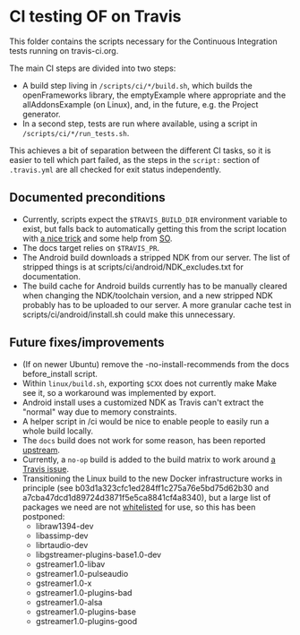 # CI testing OF on Travis

This folder contains the scripts necessary for the Continuous Integration tests running on travis-ci.org.

The main CI steps are divided into two steps:
* A build step living in `/scripts/ci/*/build.sh`, which builds the openFrameworks library, the emptyExample where appropriate and the allAddonsExample (on Linux), and, in the future, e.g. the Project generator.
* In a second step, tests are run where available, using a script in `/scripts/ci/*/run_tests.sh`.

This achieves a bit of separation between the different CI tasks, so it is easier to tell which part failed, as the steps in the `script:` section of `.travis.yml` are all checked for exit status independently.

## Documented preconditions
* Currently, scripts expect the `$TRAVIS_BUILD_DIR` environment variable to exist, but falls back to automatically getting this from the script location with [a nice trick](http://stackoverflow.com/a/16879155/599884) and some help from [SO](http://stackoverflow.com/a/4774063/599884).
* The docs target relies on `$TRAVIS_PR`.
* The Android build downloads a stripped NDK from our server. The list of stripped things is at scripts/ci/android/NDK_excludes.txt for documentation.
* The build cache for Android builds currently has to be manually cleared when changing the NDK/toolchain version, and a new stripped NDK probably has to be uploaded to our server. A more granular cache test in scripts/ci/android/install.sh could make this unnecessary.

## Future fixes/improvements
* (If on newer Ubuntu) remove the -no-install-recommends from the docs before_install script.
* Within `linux/build.sh`, exporting `$CXX` does not currently make Make see it, so a workaround was implemented by export.
* Android install uses a customized NDK as Travis can't extract the "normal" way due to memory constraints.
* A helper script in /ci would be nice to enable people to easily run a whole build locally.
* The `docs` build does not work for some reason, has been reported [upstream](https://github.com/HalfdanJ/ofDocGenerator/issues/3).
* Currently, a `no-op` build is added to the build matrix to work around [a Travis issue](https://github.com/travis-ci/travis-ci/issues/1228).
* Transitioning the Linux build to the new Docker infrastructure works in principle (see b03d1a323cfc1ed284ff1c275a76e5bd75d62b30 and a7cba47dcd1d89724d3871f5e5ca8841cf4a8340), but a large list of packages we need are not [whitelisted](https://github.com/travis-ci/apt-package-whitelist/blob/master/ubuntu-precise) for use, so this has been postponed:
    * libraw1394-dev
    * libassimp-dev
    * librtaudio-dev
    * libgstreamer-plugins-base1.0-dev
    * gstreamer1.0-libav
    * gstreamer1.0-pulseaudio
    * gstreamer1.0-x
    * gstreamer1.0-plugins-bad
    * gstreamer1.0-alsa
    * gstreamer1.0-plugins-base
    * gstreamer1.0-plugins-good
